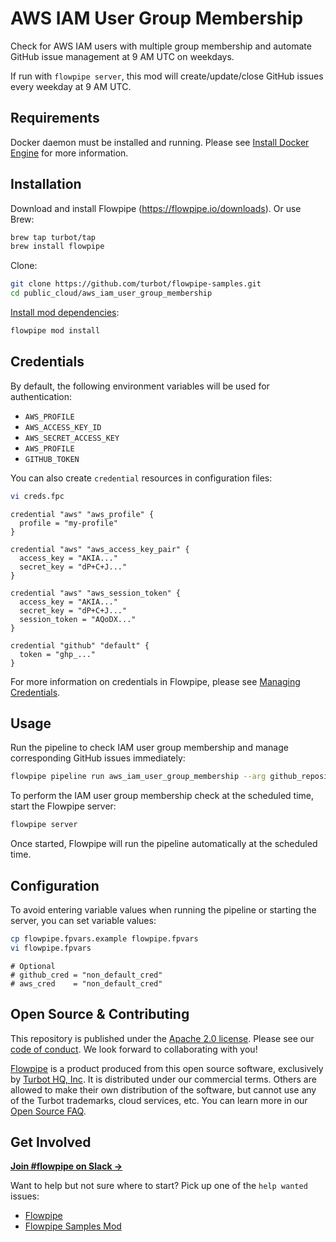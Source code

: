 # AWS IAM User Group Membership

Check for AWS IAM users with multiple group membership and automate GitHub issue management at 9 AM UTC on weekdays.

If run with `flowpipe server`, this mod will create/update/close GitHub issues every weekday at 9 AM UTC.

## Requirements

Docker daemon must be installed and running. Please see [Install Docker Engine](https://docs.docker.com/engine/install/) for more information.

## Installation

Download and install Flowpipe (https://flowpipe.io/downloads). Or use Brew:

```sh
brew tap turbot/tap
brew install flowpipe
```

Clone:

```sh
git clone https://github.com/turbot/flowpipe-samples.git
cd public_cloud/aws_iam_user_group_membership
```

[Install mod dependencies](https://www.flowpipe.io/docs/mods/mod-dependencies#mod-dependencies):

```sh
flowpipe mod install
```

## Credentials

By default, the following environment variables will be used for authentication:

- `AWS_PROFILE`
- `AWS_ACCESS_KEY_ID`
- `AWS_SECRET_ACCESS_KEY`
- `AWS_PROFILE`
- `GITHUB_TOKEN`

You can also create `credential` resources in configuration files:

```sh
vi creds.fpc
```

```hcl
credential "aws" "aws_profile" {
  profile = "my-profile"
}

credential "aws" "aws_access_key_pair" {
  access_key = "AKIA..."
  secret_key = "dP+C+J..."
}

credential "aws" "aws_session_token" {
  access_key = "AKIA..."
  secret_key = "dP+C+J..."
  session_token = "AQoDX..."
}

credential "github" "default" {
  token = "ghp_..."
}
```

For more information on credentials in Flowpipe, please see [Managing Credentials](https://flowpipe.io/docs/run/credentials).

## Usage

Run the pipeline to check IAM user group membership and manage corresponding GitHub issues immediately:

```sh
flowpipe pipeline run aws_iam_user_group_membership --arg github_repository_owner=my_gh_org --arg github_repository_name=my_gh_repo
```

To perform the IAM user group membership check at the scheduled time, start the Flowpipe server:

```sh
flowpipe server
```

Once started, Flowpipe will run the pipeline automatically at the scheduled time.

## Configuration

To avoid entering variable values when running the pipeline or starting the server, you can set variable values:

```sh
cp flowpipe.fpvars.example flowpipe.fpvars
vi flowpipe.fpvars
```

```hcl
# Optional
# github_cred = "non_default_cred"
# aws_cred    = "non_default_cred"
```

## Open Source & Contributing

This repository is published under the [Apache 2.0 license](https://www.apache.org/licenses/LICENSE-2.0). Please see our [code of conduct](https://github.com/turbot/.github/blob/main/CODE_OF_CONDUCT.md). We look forward to collaborating with you!

[Flowpipe](https://flowpipe.io) is a product produced from this open source software, exclusively by [Turbot HQ, Inc](https://turbot.com). It is distributed under our commercial terms. Others are allowed to make their own distribution of the software, but cannot use any of the Turbot trademarks, cloud services, etc. You can learn more in our [Open Source FAQ](https://turbot.com/open-source).

## Get Involved

**[Join #flowpipe on Slack →](https://flowpipe.io/community/join)**

Want to help but not sure where to start? Pick up one of the `help wanted` issues:

- [Flowpipe](https://github.com/turbot/flowpipe/labels/help%20wanted)
- [Flowpipe Samples Mod](https://github.com/turbot/flowpipe-samples/labels/help%20wanted)
